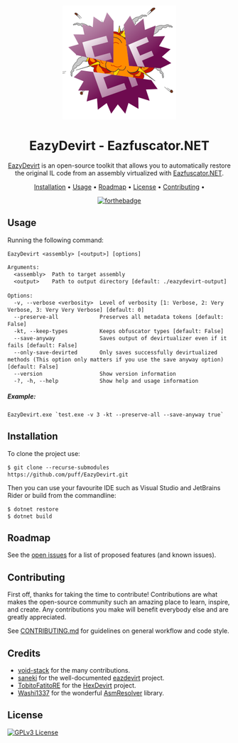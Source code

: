 <div align="center">

<img src="assets/Logo.png">

# EazyDevirt - Eazfuscator.NET

[EazyDevirt] is an open-source toolkit that allows you to automatically restore the original IL code from an assembly virtualized with [Eazfuscator.NET].

[Installation](#installation) •
[Usage](#usage) •
[Roadmap](#roadmap) •
[License](#license) •
[Contributing](#contributing) •

[![forthebadge](https://forthebadge.com/images/badges/powered-by-black-magic.svg)](https://forthebadge.com)

</div>

## Usage
Running the following command:
```
EazyDevirt <assembly> [<output>] [options]
```

```
Arguments:
  <assembly>  Path to target assembly
  <output>    Path to output directory [default: ./eazydevirt-output]

Options:
  -v, --verbose <verbosity>  Level of verbosity [1: Verbose, 2: Very Verbose, 3: Very Very Verbose] [default: 0]
  --preserve-all             Preserves all metadata tokens [default: False]
  -kt, --keep-types          Keeps obfuscator types [default: False]
  --save-anyway              Saves output of devirtualizer even if it fails [default: False]
  --only-save-devirted       Only saves successfully devirtualized methods (This option only matters if you use the save anyway option) [default: False]
  --version                  Show version information
  -?, -h, --help             Show help and usage information
```

##### Example:
```
EazyDevirt.exe `test.exe -v 3 -kt --preserve-all --save-anyway true`
```

## Installation
To clone the project use:

```
$ git clone --recurse-submodules https://github.com/puff/EazyDevirt.git
```

Then you can use your favourite IDE such as Visual Studio and JetBrains Rider or build from the commandline:

```
$ dotnet restore
$ dotnet build
```

## Roadmap
See the [open issues](https://github.com/puff/EazyDevirt/issues) for a list of proposed features (and known issues).

## Contributing
First off, thanks for taking the time to contribute! Contributions are what makes the open-source community such an amazing place to learn, inspire, and create. Any contributions you make will benefit everybody else and are greatly appreciated.

See [CONTRIBUTING.md] for guidelines on general workflow and code style.

## Credits
- [void-stack] for the many contributions.
- [saneki] for the well-documented [eazdevirt] project.
- [TobitoFatitoRE] for the [HexDevirt] project.
- [Washi1337] for the wonderful [AsmResolver] library.

## License
[![GPLv3 License](https://img.shields.io/badge/License-GPL%20v3-yellow.svg)](https://opensource.org/licenses/)

[CONTRIBUTING.md]:https://github.com/puff/EazyDevirt
[EazyDevirt]:https://github.com/puff/EazyDevirt
[eazdevirt]:https://github.com/saneki/eazdevirt
[HexDevirt]:https://github.com/TobitoFatitoRE/HexDevirt
[TobitoFatitoRE]:https://github.com/TobitoFatitoRE
[void-stack]:https://github.com/void-stack/
[saneki]:https://github.com/saneki
[Washi1337]:https://github.com/Washi1337
[AsmResolver]:https://github.com/Washi1337/AsmResolver
[Eazfuscator.NET]:https://www.gapotchenko.com/eazfuscator.net
